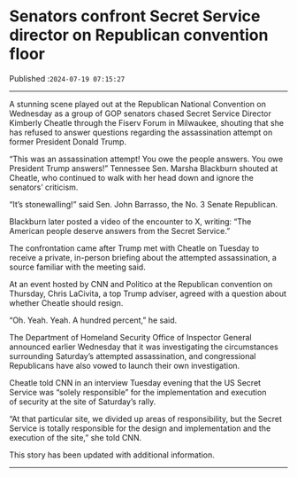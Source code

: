 # Senators confront Secret Service director on Republican convention floor

Published :`2024-07-19 07:15:27`

---

A stunning scene played out at the Republican National Convention on Wednesday as a group of GOP senators chased Secret Service Director Kimberly Cheatle through the Fiserv Forum in Milwaukee, shouting that she has refused to answer questions regarding the assassination attempt on former President Donald Trump.

“This was an assassination attempt! You owe the people answers. You owe President Trump answers!” Tennessee Sen. Marsha Blackburn shouted at Cheatle, who continued to walk with her head down and ignore the senators’ criticism.

“It’s stonewalling!” said Sen. John Barrasso, the No. 3 Senate Republican.

Blackburn later posted a video of the encounter to X, writing: “The American people deserve answers from the Secret Service.”

The confrontation came after Trump met with Cheatle on Tuesday to receive a private, in-person briefing about the attempted assassination, a source familiar with the meeting said.

At an event hosted by CNN and Politico at the Republican convention on Thursday, Chris LaCivita, a top Trump adviser, agreed with a question about whether Cheatle should resign.

“Oh. Yeah. Yeah. A hundred percent,” he said.

The Department of Homeland Security Office of Inspector General announced earlier Wednesday that it was investigating the circumstances surrounding Saturday’s attempted assassination, and congressional Republicans have also vowed to launch their own investigation.

Cheatle told CNN in an interview Tuesday evening that the US Secret Service was “solely responsible” for the implementation and execution of security at the site of Saturday’s rally.

“At that particular site, we divided up areas of responsibility, but the Secret Service is totally responsible for the design and implementation and the execution of the site,” she told CNN.

This story has been updated with additional information.

---

